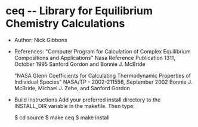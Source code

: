 # ceq -- Library for Equilibrium Chemistry Calculations

- Author: Nick Gibbons

- References:
    "Computer Program for Calculation of Complex Equilibrium Compositions and Applications"
    Nasa Reference Publication 1311, October 1995
    Sanford Gordon and Bonnie J. McBride

    "NASA Glenn Coefficients for Calculating Thermodynamic Properties of Individual Species"
    NASA/TP - 2002-211556, September 2002
    Bonnie J. McBride, Michael J. Zehe, and Sanford Gordon

- Build Instructions
    Add your preferred install directory to the INSTALL_DIR variable in the makefile. Then type:

    $ cd source
    $ make ceq
    $ make install
